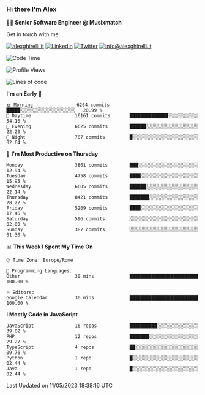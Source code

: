 ### Hi there I'm Alex

👨‍💻 __Senior Software Engineer @ Musixmatch__

Get in touch with me:

[![alexghirelli.it](https://img.shields.io/static/v1?label=alexghirelli.it&message=%20&color=red&logo=&style=flat-square&logoColor=white)](https://www.alexghirelli.it/)
[![Linkedin](https://img.shields.io/static/v1?label=Linkedin&message=%20&color=blue&logo=Linkedin&style=flat-square&logoColor=white)](https://linkedin.com/in/alexghirelli)
[![Twitter](https://img.shields.io/static/v1?label=Twitter&message=%20&color=blue&logo=Twitter&style=flat-square&logoColor=white)](https://twitter.com/alexGhirelli)
[![info@alexghirelli.it](https://img.shields.io/static/v1?label=info@alexghirelli.it&message=%20&color=red&logo=gmail&style=flat-square&logoColor=white)](mailto:info@alexghirelli.it)

<!--START_SECTION:waka-->
![Code Time](http://img.shields.io/badge/Code%20Time-7%2C444%20hrs%2050%20mins-blue)

![Profile Views](http://img.shields.io/badge/Profile%20Views-0-blue)

![Lines of code](https://img.shields.io/badge/From%20Hello%20World%20I%27ve%20Written-40.5%20million%20lines%20of%20code-blue)

**I'm an Early 🐤** 

```text
🌞 Morning                6264 commits        █████░░░░░░░░░░░░░░░░░░░░   20.99 % 
🌆 Daytime                16161 commits       ██████████████░░░░░░░░░░░   54.16 % 
🌃 Evening                6625 commits        ██████░░░░░░░░░░░░░░░░░░░   22.20 % 
🌙 Night                  787 commits         █░░░░░░░░░░░░░░░░░░░░░░░░   02.64 % 
```
📅 **I'm Most Productive on Thursday** 

```text
Monday                   3861 commits        ███░░░░░░░░░░░░░░░░░░░░░░   12.94 % 
Tuesday                  4758 commits        ████░░░░░░░░░░░░░░░░░░░░░   15.95 % 
Wednesday                6605 commits        ██████░░░░░░░░░░░░░░░░░░░   22.14 % 
Thursday                 8421 commits        ███████░░░░░░░░░░░░░░░░░░   28.22 % 
Friday                   5209 commits        ████░░░░░░░░░░░░░░░░░░░░░   17.46 % 
Saturday                 596 commits         ░░░░░░░░░░░░░░░░░░░░░░░░░   02.00 % 
Sunday                   387 commits         ░░░░░░░░░░░░░░░░░░░░░░░░░   01.30 % 
```


📊 **This Week I Spent My Time On** 

```text
🕑︎ Time Zone: Europe/Rome

💬 Programming Languages: 
Other                    30 mins             █████████████████████████   100.00 % 

🔥 Editors: 
Google Calendar          30 mins             █████████████████████████   100.00 % 
```

**I Mostly Code in JavaScript** 

```text
JavaScript               16 repos            ██████████░░░░░░░░░░░░░░░   39.02 % 
PHP                      12 repos            ███████░░░░░░░░░░░░░░░░░░   29.27 % 
TypeScript               4 repos             ██░░░░░░░░░░░░░░░░░░░░░░░   09.76 % 
Python                   1 repo              █░░░░░░░░░░░░░░░░░░░░░░░░   02.44 % 
Java                     1 repo              █░░░░░░░░░░░░░░░░░░░░░░░░   02.44 % 
```




 Last Updated on 11/05/2023 18:38:16 UTC
<!--END_SECTION:waka-->
